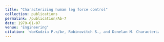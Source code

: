 ```yaml
---
title: "Characterizing human leg force control"
collection: publications
permalink: /publication/Ab-7
date: 1970-01-07
venue: 'Engineering'
citation: '<b>Kudzia P.</b>, Robinovitch S., and Donelan M. Characterizing human leg force control. <i> 14th Annual Dynamic Walking.</i>. Canmore, Canada. <b>2019</b>'
---
```

